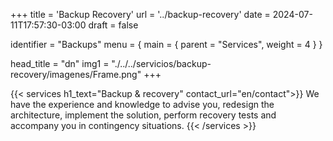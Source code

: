 +++
title = 'Backup Recovery'
url = '../backup-recovery'
date = 2024-07-11T17:57:30-03:00
draft = false

identifier = "Backups"
menu = { main = { parent = "Services", weight = 4 } }


head_title  = "dn"
img1 = "./../../servicios/backup-recovery/imagenes/Frame.png"
+++

{{< services h1_text="Backup & recovery" contact_url="en/contact">}}
We have the experience and knowledge to advise you, redesign the architecture, implement the solution, perform recovery tests and accompany you in contingency situations.
{{< /services >}}

